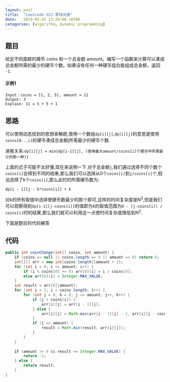 ```yaml
---
layout: post
title:  "Leetcode-322-零钱兑换"
date:   2019-05-02 13:39:00 +0700
categories: [algorithm, dynamic programming]
---
```


## 题目
给定不同面额的硬币 coins 和一个总金额 amount。编写一个函数来计算可以凑成总金额所需的最少的硬币个数。如果没有任何一种硬币组合能组成总金额，返回 `-1`.

#### 示例1
```
Input：coins = [1, 2, 5], amount = 11
Output: 3
Explain: 11 = 5 + 5 + 1
```

## 思路
可以使用动态规划的思想来解题,使用一个数组`dp[i][j]`,`dp[i][j]`的意思是使用`coins[0...i]`的硬币凑成总金额j所需最少的硬币个数.

递推关系:`dp[i][j] = min{dp[i-1][j], (使用最大amount/coins[i]个硬币中所需最少的那一种)}`

上面的式子可能不太好懂,现在来说明一下.对于总金额`j`,我们通过选择不同个数个`coins[i]`会得到不同的结果,那么我们可以选择从0个`coins[i]`到`j/coins[i]`个,假设选择了k个`coins[i]`,那么此时的所需硬币数为:
```
dp[i - 1][j - k*coins[i]] + k
```
对k的所有取值中选择使硬币数最少的那个即可,这样的时间复杂度是N<sup>3</sup>,但是我们可以观察得到`dp[i-1][j-coins[i]]`的值即为k的取值范围为`0 - (j-coins[i]) / coins[i]`时的结果,那么我们就可以利用这一点使时间复杂度降低到N<sup>2</sup>.

下面是题目的代码解答

## 代码
```java
public int coinChange(int[] coins, int amount) {
	if (coins == null || coins.length == 0 || amount == 0) return 0;
	int[][] arr = new int[coins.length][amount + 1];
	for (int i = 0; i <= amount; i++) {
		if (i % coins[0] == 0) arr[0][i] = i / coins[0];
		else arr[0][i] = Integer.MAX_VALUE;
	}
	int result = arr[0][amount];
	for (int i = 1; i < coins.length; i++) {
		for (int j = 0, k = 0; j <= amount; j++, k++) {
			if (j < coins[i]) {
				arr[i][j] = arr[i - 1][j];
			} else {
				arr[i][j] = Math.min(arr[i - 1][j] - 1, arr[i][j - coins[i]]) + 1;
			}
			if (j == amount) {
				result = Math.min(result, arr[i][j]);
			}
		}
	}
	
	if (amount != 0 && result == Integer.MAX_VALUE) {
		return -1;
	} else {
		return result;
	}
}
```
